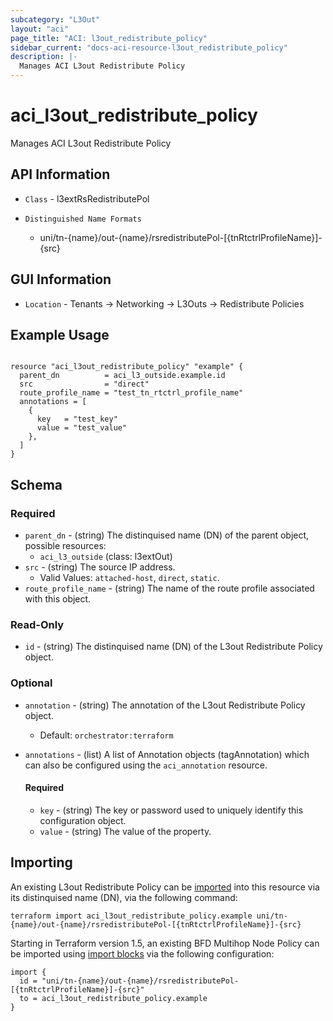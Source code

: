 ```yaml
---
subcategory: "L3Out"
layout: "aci"
page_title: "ACI: l3out_redistribute_policy"
sidebar_current: "docs-aci-resource-l3out_redistribute_policy"
description: |-
  Manages ACI L3out Redistribute Policy
---
```


# aci_l3out_redistribute_policy #

Manages ACI L3out Redistribute Policy

## API Information ##

* `Class` - l3extRsRedistributePol

* `Distinguished Name Formats`
  - uni/tn-{name}/out-{name}/rsredistributePol-[{tnRtctrlProfileName}]-{src}

## GUI Information ##

* `Location` - Tenants -> Networking -> L3Outs -> Redistribute Policies

## Example Usage ##

```hcl

resource "aci_l3out_redistribute_policy" "example" {
  parent_dn          = aci_l3_outside.example.id
  src                = "direct"
  route_profile_name = "test_tn_rtctrl_profile_name"
  annotations = [
    {
      key   = "test_key"
      value = "test_value"
    },
  ]
}

```

## Schema

### Required

* `parent_dn` - (string) The distinquised name (DN) of the parent object, possible resources:
  - `aci_l3_outside` (class: l3extOut)
* `src` - (string) The source IP address.
  - Valid Values: `attached-host`, `direct`, `static`.
* `route_profile_name` - (string) The name of the route profile associated with this object.

### Read-Only

* `id` - (string) The distinquised name (DN) of the L3out Redistribute Policy object.

### Optional
  
* `annotation` - (string) The annotation of the L3out Redistribute Policy object.
  - Default: `orchestrator:terraform`

* `annotations` - (list) A list of Annotation objects (tagAnnotation) which can also be configured using the `aci_annotation` resource.
    
  #### Required
  
  * `key` - (string) The key or password used to uniquely identify this configuration object.
  * `value` - (string) The value of the property.

## Importing ##

An existing L3out Redistribute Policy can be [imported](https://www.terraform.io/docs/import/index.html) into this resource via its distinquised name (DN), via the following command:

```
terraform import aci_l3out_redistribute_policy.example uni/tn-{name}/out-{name}/rsredistributePol-[{tnRtctrlProfileName}]-{src}
```

Starting in Terraform version 1.5, an existing BFD Multihop Node Policy can be imported 
using [import blocks](https://developer.hashicorp.com/terraform/language/import) via the following configuration:

```
import {
  id = "uni/tn-{name}/out-{name}/rsredistributePol-[{tnRtctrlProfileName}]-{src}"
  to = aci_l3out_redistribute_policy.example
}
```